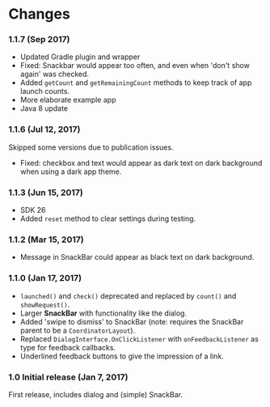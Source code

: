 # Changes

### 1.1.7 (Sep 2017)

- Updated Gradle plugin and wrapper
- Fixed: Snackbar would appear too often, and even when 'don't show again' was checked.
- Added `getCount` and `getRemainingCount` methods to keep track of app launch counts.
- More elaborate example app
- Java 8 update 

### 1.1.6 (Jul 12, 2017)

Skipped some versions due to publication issues.

- Fixed: checkbox and text would appear as dark text on dark background when using a dark app theme.

### 1.1.3 (Jun 15, 2017)

- SDK 26
- Added `reset` method to clear settings during testing.

### 1.1.2 (Mar 15, 2017)

- Message in SnackBar could appear as black text on dark background.

### 1.1.0 (Jan 17, 2017)

- `launched()` and `check()` deprecated and replaced by `count()` and `showRequest()`.
- Larger **SnackBar** with functionality like the dialog.
- Added 'swipe to dismiss' to SnackBar (note: requires the SnackBar parent to be a `CoordinatorLayout`).
- Replaced `DialogInterface.OnClickListener` with `onFeedbackListener` as type for feedback callbacks.
- Underlined feedback buttons to give the impression of a link.

### 1.0 Initial release (Jan 7, 2017)

First release, includes dialog and (simple) SnackBar.
